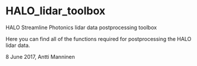 # HALO_lidar_toolbox
HALO Streamline Photonics lidar data postprocessing toolbox

Here you can find all of the functions required for postprocessing the HALO lidar data.

8 June 2017,
Antti Manninen
